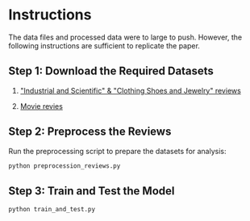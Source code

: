 # Instructions
The data files and processed data were to large to push. However, the following instructions are sufficient to replicate the paper.

## Step 1: Download the Required Datasets

1. ["Industrial and Scientific" & "Clothing Shoes and Jewelry" reviews](https://nijianmo.github.io/amazon/index.html)
   
2. [Movie revies](https://ai.stanford.edu/~amaas/data/sentiment/)

## Step 2: Preprocess the Reviews

Run the preprocessing script to prepare the datasets for analysis:

```bash
python preprocession_reviews.py
```

## Step 3: Train and Test the Model

```bash
python train_and_test.py
```
